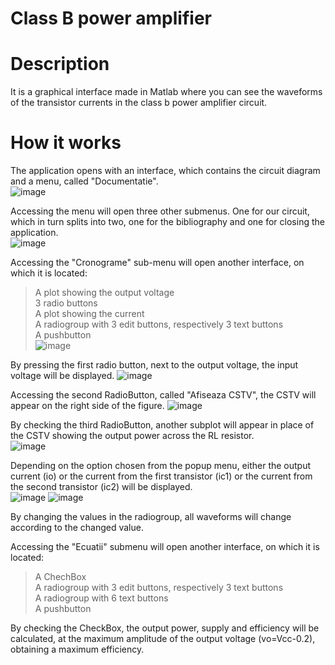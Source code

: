 # Class B power amplifier

# Description

It is a graphical interface made in Matlab where you can see the waveforms of the transistor currents in the class b power amplifier circuit.

# How it works

The application opens with an interface, which contains the circuit diagram and a menu, called "Documentatie".      
![image](https://user-images.githubusercontent.com/107769103/220174603-0b37cdf7-dade-40ce-ac2a-e151d4cfee9e.png)

Accessing the menu will open three other submenus. One for our circuit, which in turn splits into two, one for the bibliography and one for closing the application.    
![image](https://user-images.githubusercontent.com/107769103/220172680-64af1d73-97f9-4a41-bec9-2872bf7cd834.png)

Accessing the "Cronograme" sub-menu will open another interface, on which it is located: 
>A plot showing the output voltage   
>3 radio buttons     
>A plot showing the current       
>A radiogroup with 3 edit buttons, respectively 3 text buttons       
>A pushbutton   
![image](https://user-images.githubusercontent.com/107769103/220172599-6cd682b9-a9eb-47d4-ac32-1fdc4601f9c2.png)

By pressing the first radio button, next to the output voltage, the input voltage will be displayed.
![image](https://user-images.githubusercontent.com/107769103/220171503-70901b80-ef69-4861-bb1a-93667fee2246.png)


Accessing the second RadioButton, called "Afiseaza CSTV", the CSTV will appear on the right side of the figure.
![image](https://user-images.githubusercontent.com/107769103/220172545-4983f1c6-2608-4ca2-9090-57eab53491ec.png)

By checking the third RadioButton, another subplot will appear in place of the CSTV showing the output power across the RL resistor.     
![image](https://user-images.githubusercontent.com/107769103/220172563-d2f5cd05-0e0f-4731-9f5d-143f1d411027.png)

Depending on the option chosen from the popup menu, either the output current (io) or the current from the first transistor (ic1) or the current from the second transistor (ic2) will be displayed.   
![image](https://user-images.githubusercontent.com/107769103/220173065-c52966d0-b476-49fd-9ec3-680aa9399655.png)
![image](https://user-images.githubusercontent.com/107769103/220173081-9c0202f3-9bf8-4122-83de-5e090d50f40e.png)

By changing the values in the radiogroup, all waveforms will change according to the changed value.    

Accessing the "Ecuatii" submenu will open another interface, on which it is located:
>A ChechBox   
>A radiogroup with 3 edit buttons, respectively 3 text buttons   
>A radiogroup with 6 text buttons     
>A pushbutton   

By checking the CheckBox, the output power, supply and efficiency will be calculated, at the maximum amplitude of the output voltage (vo=Vcc-0.2), obtaining a maximum efficiency.

